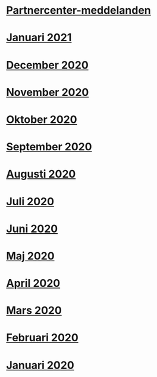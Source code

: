 # [Partnercenter-meddelanden](index.md)
# [Januari 2021](2021-january.md)
# [December 2020](2020-december.md)
# [November 2020](2020-november.md)
# [Oktober 2020](2020-october.md)
# [September 2020](2020-september.md)
# [Augusti 2020](2020-august.md)
# [Juli 2020](2020-july.md)
# [Juni 2020](2020-june.md)
# [Maj 2020](2020-may.md)
# [April 2020](2020-april.md)
# [Mars 2020](2020-march.md)
# [Februari 2020](2020-february.md)
# [Januari 2020](2020-january.md)

